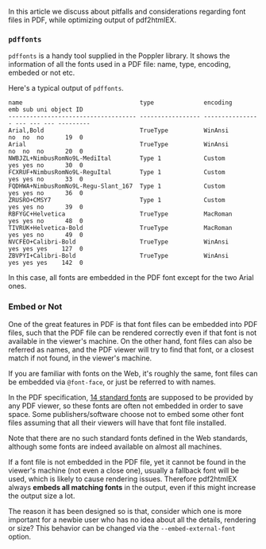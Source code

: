 In this article we discuss about pitfalls and considerations regarding font files in PDF, while optimizing output of pdf2htmlEX.

### `pdffonts`
`pdffonts` is a handy tool supplied in the Poppler library. It shows the information of all the fonts used in a PDF file: name, type, encoding, embeded or not etc.

Here's a typical output of `pdffonts`.

```
name                                 type              encoding         emb sub uni object ID
------------------------------------ ----------------- ---------------- --- --- --- ---------
Arial,Bold                           TrueType          WinAnsi          no  no  no      19  0
Arial                                TrueType          WinAnsi          no  no  no      20  0
NWBJZL+NimbusRomNo9L-MediItal        Type 1            Custom           yes yes no      30  0
FCXRUF+NimbusRomNo9L-ReguItal        Type 1            Custom           yes yes no      33  0
FQDHWA+NimbusRomNo9L-Regu-Slant_167  Type 1            Custom           yes yes no      36  0
ZRUSRO+CMSY7                         Type 1            Custom           yes yes no      39  0
RBFYGC+Helvetica                     TrueType          MacRoman         yes yes no      48  0
TIVRUK+Helvetica-Bold                TrueType          MacRoman         yes yes no      49  0
NVCFEO+Calibri-Bold                  TrueType          WinAnsi          yes yes yes    127  0
ZBVPYI+Calibri-Bold                  TrueType          WinAnsi          yes yes yes    142  0
```

In this case, all fonts are embedded in the PDF font except for the two Arial ones.

### Embed or Not
One of the great features in PDF is that font files can be embedded into PDF files, such that the PDF file can be rendered correctly even if that font is not available in the viewer's machine. On the other hand, font files can also be referred as names, and the PDF viewer will try to find that font, or a closest match if not found, in the viewer's machine.

If you are familiar with fonts on the Web, it's roughly the same, font files can be embedded via `@font-face`, or just be referred to with names.

In the PDF specification, [14 standard fonts](http://en.wikipedia.org/wiki/Portable_Document_Format#Standard_Type_1_Fonts_.28Standard_14_Fonts.29) are supposed to be provided by any PDF viewer, so these fonts are often not embedded in order to save space. Some publishers/software choose not to embed some other font files assuming that all their viewers will have that font file installed. 

Note that there are no such standard fonts defined in the Web standards, although some fonts are indeed available on almost all machines.

If a font file is not embedded in the PDF file, yet it cannot be found in the viewer's machine (not even a close one), usually a fallback font will be used, which is likely to cause rendering issues. Therefore pdf2htmlEX always **embeds all matching fonts** in the output, even if this might increase the output size a lot.

The reason it has been designed so is that, consider which one is more important for a newbie user who has no idea about all the details, rendering or size? This behavior can be changed via the `--embed-external-font` option.